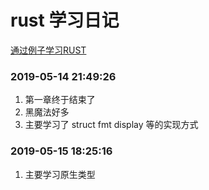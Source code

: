 # rust 学习日记

[通过例子学习RUST](https://rustwiki.org/zh-CN/rust-by-example/index.html)

### 2019-05-14 21:49:26
1. 第一章终于结束了
2. 黑魔法好多
3. 主要学习了 struct fmt display 等的实现方式

### 2019-05-15 18:25:16
1. 主要学习原生类型
